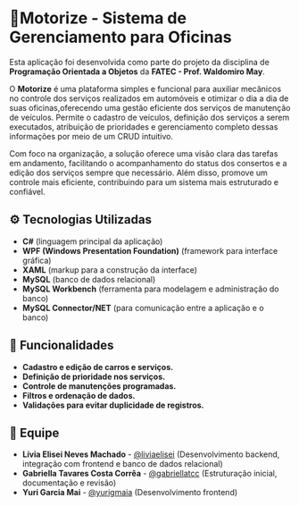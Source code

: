 # 🚙Motorize - Sistema de Gerenciamento para Oficinas
Esta aplicação foi desenvolvida como parte do projeto da disciplina de **Programação Orientada a Objetos** da **FATEC - Prof. Waldomiro May**.

O **Motorize** é uma plataforma simples e funcional para auxiliar mecânicos no controle dos serviços realizados em automóveis e otimizar o dia a dia de suas oficinas,oferecendo uma gestão eficiente dos serviços de manutenção de veículos.
Permite o cadastro de veículos, definição dos serviços a serem executados, atribuição de prioridades e gerenciamento completo dessas informações por meio de um CRUD intuitivo.

Com foco na organização, a solução oferece uma visão clara das tarefas em andamento, facilitando o acompanhamento do status dos consertos e a edição dos serviços sempre que necessário. Além disso, promove um controle mais eficiente, contribuindo para um sistema mais estruturado e confiável.

## ⚙️ Tecnologias Utilizadas

- **C#** (linguagem principal da aplicação)
- **WPF (Windows Presentation Foundation)** (framework para interface gráfica)
- **XAML** (markup para a construção da interface)
- **MySQL** (banco de dados relacional)
- **MySQL Workbench** (ferramenta para modelagem e administração do banco)  
- **MySQL Connector/NET** (para comunicação entre a aplicação e o banco)

## 📌 Funcionalidades

- **Cadastro e edição de carros e serviços.**  
- **Definição de prioridade nos serviços.**  
- **Controle de manutenções programadas.**  
- **Filtros e ordenação de dados.**  
- **Validações para evitar duplicidade de registros.**

## 👥 Equipe

- **Lívia Elisei Neves Machado** - [@liviaelisei](https://github.com/liviaelisei) (Desenvolvimento backend, integração com frontend e banco de dados relacional)
- **Gabriella Tavares Costa Corrêa** - [@gabriellatcc](https://github.com/gabriellatcc) (Estruturação inicial, documentação e revisão)
- **Yuri Garcia Mai** - [@yurigmaia](https://github.com/yurigmaia) (Desenvolvimento frontend)
